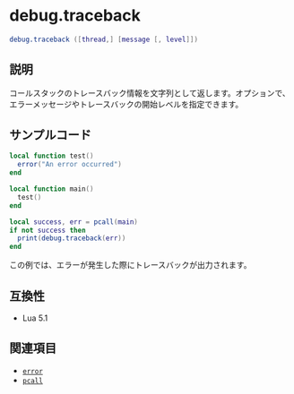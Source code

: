 # debug.traceback

```lua
debug.traceback ([thread,] [message [, level]])
```

## 説明

コールスタックのトレースバック情報を文字列として返します。オプションで、エラーメッセージやトレースバックの開始レベルを指定できます。

## サンプルコード

```lua
local function test()
  error("An error occurred")
end

local function main()
  test()
end

local success, err = pcall(main)
if not success then
  print(debug.traceback(err))
end
```

この例では、エラーが発生した際にトレースバックが出力されます。

## 互換性

- Lua 5.1

## 関連項目

- [`error`](../std/error.md)
- [`pcall`](../std/pcall.md)